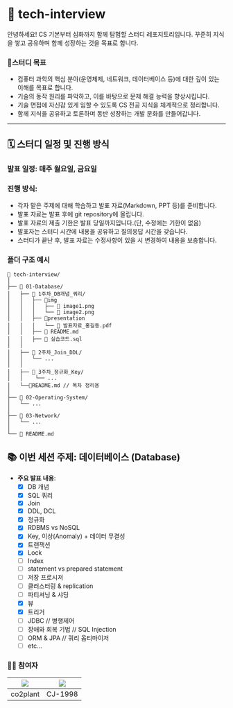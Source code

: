 # 🐘 tech-interview
안녕하세요! CS 기본부터 심화까지 함께 탐험할 스터디 레포지토리입니다. 꾸준히 지식을 쌓고 공유하며 함께 성장하는 것을 목표로 합니다.

### 🎯스터디 목표
* 컴퓨터 과학의 핵심 분야(운영체제, 네트워크, 데이터베이스 등)에 대한 깊이 있는 이해를 목표로 합니다.
* 기술의 동작 원리를 파악하고, 이를 바탕으로 문제 해결 능력을 향상시킵니다.
* 기술 면접에 자신감 있게 임할 수 있도록 CS 전공 지식을 체계적으로 정리합니다.
* 함께 지식을 공유하고 토론하며 동반 성장하는 개발 문화를 만들어갑니다.

---

## 🗓️ 스터디 일정 및 진행 방식
### **발표 일정**: 매주 **월요일**, **금요일**
### 진행 방식:
- 각자 맡은 주제에 대해 학습하고 발표 자료(Markdown, PPT 등)를 준비합니다.
- 발표 자료는 발표 후에 git repository에 올립니다.
- 발표 자료의 제출 기한은 발표 당일까지입니다.(단, 수정에는 기한이 없음)
- 발표자는 스터디 시간에 내용을 공유하고 질의응답 시간을 갖습니다.
- 스터디가 끝난 후, 발표 자료는 수정사항이 있을 시 변경하여 내용을 보충합니다.

  
### 폴더 구조 예시
```
📁 tech-interview/
│
├── 📁 01-Database/
│   ├── 📁 1주차_DB개념_쿼리/
│   │   ├── 📁img
│   │   │   ├── 📄 image1.png
│   │   │   └── 📄 image2.png
│   │   ├── 📁presentation
│   │   │   └── 📄 발표자료_홍길동.pdf
│   │   ├── 📄 README.md
│   │   ├── 📄 실습코드.sql
│   │
│   ├── 📁 2주차_Join_DDL/
│   │   └── ...
│   │
│   ├── 📁 3주차_정규화_Key/
│   │    └── ...
│   └──📄README.md // 목차 정리용
│
├── 📁 02-Operating-System/
│   └── ...
│
├── 📁 03-Network/
│   └── ...
│
└── 📄 README.md
```

## 📚 이번 세션 주제: 데이터베이스 (Database)
* **주요 발표 내용**:
    - [x] DB 개념
    - [x] SQL 쿼리
    - [x] Join
    - [x] DDL, DCL
    - [x] 정규화
    - [x] RDBMS vs NoSQL
    - [x] Key, 이상(Anomaly) + 데이터 무결성
    - [x] 트랜잭션
    - [x] Lock
    - [ ] Index
    - [ ] statement vs prepared statement
    - [ ] 저장 프로시져
    - [ ] 클러스터링 & replication
    - [ ] 파티셔닝 & 샤딩
    - [x] 뷰
    - [x] 트리거
    - [ ] JDBC // 병행제어
    - [ ] 장애와 회복 기법 // SQL Injection
    - [ ] ORM & JPA // 쿼리 옵티마이저
    - [ ] etc...
  
### 🧑‍💻 참여자
|[![](https://github.com/co2plant.png?width=100px)](https://github.com/co2plant)|[![](https://github.com/CJ-1998.png?width=100px)](https://github.com/CJ-1998) |
|:---:|:---:|
| co2plant | CJ-1998 |
